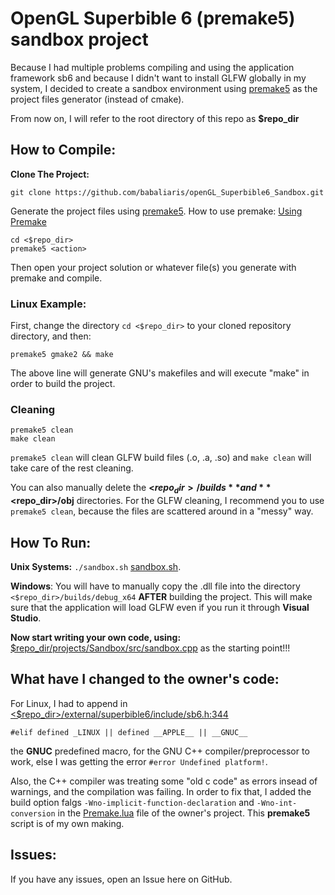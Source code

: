 # OpenGL Superbible 6 (premake5) sandbox project

Because I had multiple problems compiling and using the application framework sb6 and because I didn't
want to install GLFW globally in my system, I decided to create a sandbox environment using 
[premake5](https://premake.github.io/) as the project files generator (instead of cmake).

From now on, I will refer to the root directory of this repo as **$repo_dir**

## How to Compile:

**Clone The Project:**
```
git clone https://github.com/babaliaris/openGL_Superbible6_Sandbox.git
```

Generate the project files using [premake5](https://premake.github.io/). How to use premake: [Using Premake](https://premake.github.io/docs/Using-Premake/) 
```
cd <$repo_dir>
premake5 <action>
```
Then open your project solution or whatever file(s) you generate with premake and compile.

### Linux Example:
First, change the directory `cd <$repo_dir>` to your cloned repository directory, and then:

```
premake5 gmake2 && make
```

The above line will generate GNU's makefiles and will execute "make" in order to build the project.

### Cleaning
```
premake5 clean
make clean
```

`premake5 clean` will clean GLFW build files (.o, .a, .so) and `make clean` will take care of the rest cleaning.

You can also manually delete the **<$repo_dir>/builds** and **<$repo_dir>/obj** directories. For the GLFW cleaning, I 
recommend you to use `premake5 clean`, because the files are scattered around in a "messy" way.

## How To Run:
**Unix Systems:** `./sandbox.sh` [sandbox.sh](https://github.com/babaliaris/openGL_Superbible6_Sandbox/blob/dev/sandbox.sh).

**Windows**:  You will have to manually copy the .dll file into the directory `<$repo_dir>/builds/debug_x64` __AFTER__ building the project.
This will make sure that the application will load GLFW even if you run it through **Visual Studio**.

**Now start writing your own code, using:** [$repo_dir/projects/Sandbox/src/sandbox.cpp](https://github.com/babaliaris/openGL_Superbible6_Sandbox/blob/dev/projects/Sandbox/src/sandbox.cpp) as the starting point!!!

## What have I changed to the owner's code:
For Linux, I had to append in [<$repo_dir>/external/superbible6/include/sb6.h:344](https://github.com/babaliaris/openGL_Superbible6_Sandbox/blob/9dbc4093c5f72cefeae4dd86b9e141541bd0ddb0/external/superbible6/include/sb6.h#L344) 
```
#elif defined _LINUX || defined __APPLE__ || __GNUC__
```
the **GNUC** predefined macro, for the GNU C++ compiler/preprocessor to work, else I was getting
the error `#error Undefined platform!`.

Also, the C++ compiler was treating some "old c code" as errors insead of warnings, and the compilation was failing.
In order to fix that, I added the build option falgs `-Wno-implicit-function-declaration` and `-Wno-int-conversion`
in the [Premake.lua](https://github.com/babaliaris/openGL_Superbible6_Sandbox/blob/2fb3baf0a15666a6691542c00eed8010a3c90f24/external/superbible6/premake5.lua#L26) file of the owner's project.
This **premake5** script is of my own making.

## Issues:
If you have any issues, open an Issue here on GitHub.

